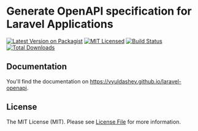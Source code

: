 # Generate OpenAPI specification for Laravel Applications

[![Latest Version on Packagist](https://poser.pugx.org/vyuldashev/laravel-openapi/v/stable?format=flat-square)](https://packagist.org/packages/vyuldashev/laravel-openapi)
[![MIT Licensed](https://img.shields.io/badge/license-MIT-brightgreen.svg?style=flat-square)](LICENSE.md)
[![Build Status](https://github.com/vyuldashev/laravel-openapi/workflows/Tests/badge.svg)](https://github.com/vyuldashev/laravel-openapi/actions)
[![Total Downloads](https://img.shields.io/packagist/dt/vyuldashev/laravel-openapi.svg?style=flat-square)](https://packagist.org/packages/vyuldashev/laravel-openapi)

## Documentation

You'll find the documentation on https://vyuldashev.github.io/laravel-openapi.

## License

The MIT License (MIT). Please see [License File](LICENSE.md) for more information.
